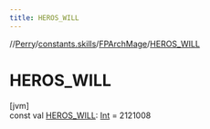 ```yaml
---
title: HEROS_WILL
---
```

//[Perry](../../../index.html)/[constants.skills](../index.html)/[FPArchMage](index.html)/[HEROS_WILL](-h-e-r-o-s_-w-i-l-l.html)



# HEROS_WILL



[jvm]\
const val [HEROS_WILL](-h-e-r-o-s_-w-i-l-l.html): [Int](https://kotlinlang.org/api/latest/jvm/stdlib/kotlin/-int/index.html) = 2121008




